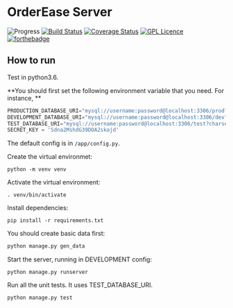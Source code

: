 # OrderEase Server
![Progress](http://progressed.io/bar/50?title=completed)
[![Build Status](https://travis-ci.org/OrderEase/Server.svg?branch=master)](https://travis-ci.org/OrderEase/Server)
[![Coverage Status](https://coveralls.io/repos/github/OrderEase/Server/badge.svg?branch=master)](https://coveralls.io/github/OrderEase/Server?branch=master)
[![GPL Licence](https://badges.frapsoft.com/os/gpl/gpl.svg?v=103)](https://opensource.org/licenses/GPL-3.0/)
[![forthebadge](https://forthebadge.com/images/badges/made-with-python.svg)](https://forthebadge.com)

## How to run

Test in python3.6.

**You should first set the following environment variable that you need. For instance, **

```python
PRODUCTION_DATABASE_URI="mysql://username:password@localhost:3306/prod?charset=utf8"
DEVELOPMENT_DATABASE_URI="mysql://username:password@localhost:3306/dev?charset=utf8"
TEST_DATABASE_URI="mysql://username:password@localhost:3306/test?charset=utf8"
SECRET_KEY = 'Sdna2MshdG39DOA2skajd'
```

The default config is in  `/app/config.py`.

Create the virtual environmet:

```shell
python -m venv venv
```

Activate the virtual environment:

```shell
. venv/bin/activate
```

Install dependencies:

```shell
pip install -r requirements.txt
```

You should create basic data first:

```python
python manage.py gen_data
```

Start the server, running in DEVELOPMENT config:

```shell
python manage.py runserver
```

Run all the unit tests. It uses TEST_DATABASE_URI.

```python
python manage.py test
```
